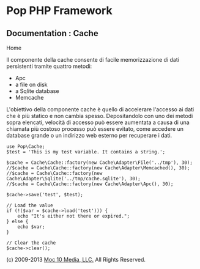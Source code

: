 Pop PHP Framework
=================

Documentation : Cache
---------------------

Home

Il componente della cache consente di facile memorizzazione di dati
persistenti tramite quattro metodi:

-   Apc
-   a file on disk
-   a Sqlite database
-   Memcache

L'obiettivo della componente cache è quello di accelerare l'accesso ai
dati che è più statico e non cambia spesso. Depositandolo con uno dei
metodi sopra elencati, velocità di accesso può essere aumentata a causa
di una chiamata più costoso processo può essere evitato, come accedere
un database grande o un indirizzo web esterno per recuperare i dati.

    use Pop\Cache;
    $test = 'This is my test variable. It contains a string.';

    $cache = Cache\Cache::factory(new Cache\Adapter\File('../tmp'), 30);
    //$cache = Cache\Cache::factory(new Cache\Adapter\Memcached(), 30);
    //$cache = Cache\Cache::factory(new Cache\Adapter\Sqlite('../tmp/cache.sqlite'), 30);
    //$cache = Cache\Cache::factory(new Cache\Adapter\Apc(), 30);

    $cache->save('test', $test);

    // Load the value
    if (!($var = $cache->load('test'))) {
        echo "It's either not there or expired.";
    } else {
        echo $var;
    }

    // Clear the cache
    $cache->clear();

\(c) 2009-2013 [Moc 10 Media, LLC.](http://www.moc10media.com) All
Rights Reserved.
